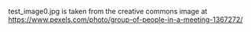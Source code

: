 test_image0.jpg is taken from the creative commons image at https://www.pexels.com/photo/group-of-people-in-a-meeting-1367272/